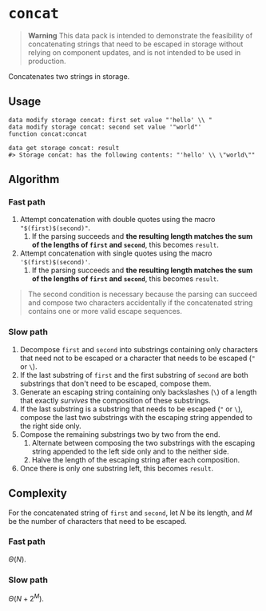# <samp>concat</samp>

> **Warning**
> This data pack is intended to demonstrate the feasibility of concatenating strings that need to be escaped in storage without relying on component updates, and is not intended to be used in production.

Concatenates two strings in storage.

## Usage

```mcfunction
data modify storage concat: first set value "'hello' \\ "
data modify storage concat: second set value '"world"'
function concat:concat

data get storage concat: result
#> Storage concat: has the following contents: "'hello' \\ \"world\""
```

## Algorithm

### Fast path

1. Attempt concatenation with double quotes using the macro `"$(first)$(second)"`.
    1. If the parsing succeeds and **the resulting length matches the sum of the lengths of `first` and `second`**, this becomes `result`.
2. Attempt concatenation with single quotes using the macro `'$(first)$(second)'`.
    1. If the parsing succeeds and **the resulting length matches the sum of the lengths of `first` and `second`**, this becomes `result`.

> The second condition is necessary because the parsing can succeed and compose two characters accidentally if the concatenated string contains one or more valid escape sequences.

### Slow path

1. Decompose `first` and `second` into substrings containing only characters that need not to be escaped or a character that needs to be escaped (`"` or `\`).
2. If the last substring of `first` and the first substring of `second` are both substrings that don't need to be escaped, compose them.
3. Generate an escaping string containing only backslashes (`\`) of a length that exactly *survives* the composition of these substrings.
4. If the last substring is a substring that needs to be escaped (`"` or `\`), compose the last two substrings with the escaping string appended to the right side only.
5. Compose the remaining substrings two by two from the end.
    1. Alternate between composing the two substrings with the escaping string appended to the left side only and to the neither side.
    2. Halve the length of the escaping string after each composition.
6. Once there is only one substring left, this becomes `result`.

## Complexity

For the concatenated string of `first` and `second`, let $N$ be its length, and $M$ be the number of characters that need to be escaped.

### Fast path

$\Theta(N)$.

### Slow path

$\Theta(N + 2^M)$.
